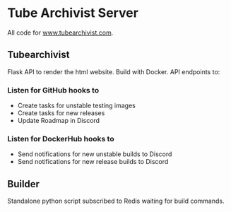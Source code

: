 # Tube Archivist Server
All code for www.tubearchivist.com.

## Tubearchivist
Flask API to render the html website. Build with Docker. API endpoints to:

### Listen for GitHub hooks to
- Create tasks for unstable testing images
- Create tasks for new releases
- Update Roadmap in Discord

### Listen for DockerHub hooks to
- Send notifications for new unstable builds to Discord
- Send notifications for new release builds to Discord

## Builder
Standalone python script subscribed to Redis waiting for build commands.
